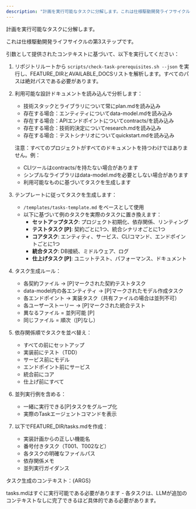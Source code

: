 ```yaml
---
description: "計画を実行可能なタスクに分解します。これは仕様駆動開発ライフサイクルの第3ステップです。"
---
```


計画を実行可能なタスクに分解します。

これは仕様駆動開発ライフサイクルの第3ステップです。

引数として提供されたコンテキストに基づいて、以下を実行してください：

1. リポジトリルートから `scripts/check-task-prerequisites.sh --json` を実行し、FEATURE_DIRとAVAILABLE_DOCSリストを解析します。すべてのパスは絶対パスである必要があります。
2. 利用可能な設計ドキュメントを読み込んで分析します：
   - 技術スタックとライブラリについて常にplan.mdを読み込み
   - 存在する場合：エンティティについてdata-model.mdを読み込み
   - 存在する場合：APIエンドポイントについてcontracts/を読み込み
   - 存在する場合：技術的決定についてresearch.mdを読み込み
   - 存在する場合：テストシナリオについてquickstart.mdを読み込み

   注意：すべてのプロジェクトがすべてのドキュメントを持つわけではありません。例：
   - CLIツールはcontracts/を持たない場合があります
   - シンプルなライブラリはdata-model.mdを必要としない場合があります
   - 利用可能なものに基づいてタスクを生成します

3. テンプレートに従ってタスクを生成します：
   - `/templates/tasks-template.md` をベースとして使用
   - 以下に基づいて例のタスクを実際のタスクに置き換えます：
     * **セットアップタスク**: プロジェクト初期化、依存関係、リンティング
     * **テストタスク [P]**: 契約ごとに1つ、統合シナリオごとに1つ
     * **コアタスク**: エンティティ、サービス、CLIコマンド、エンドポイントごとに1つ
     * **統合タスク**: DB接続、ミドルウェア、ログ
     * **仕上げタスク [P]**: ユニットテスト、パフォーマンス、ドキュメント

4. タスク生成ルール：
   - 各契約ファイル → [P]マークされた契約テストタスク
   - data-model内の各エンティティ → [P]マークされたモデル作成タスク
   - 各エンドポイント → 実装タスク（共有ファイルの場合は並列不可）
   - 各ユーザーストーリー → [P]マークされた統合テスト
   - 異なるファイル = 並列可能 [P]
   - 同じファイル = 順次（[P]なし）

5. 依存関係順でタスクを並べ替え：
   - すべての前にセットアップ
   - 実装前にテスト（TDD）
   - サービス前にモデル
   - エンドポイント前にサービス
   - 統合前にコア
   - 仕上げ前にすべて

6. 並列実行例を含める：
   - 一緒に実行できる[P]タスクをグループ化
   - 実際のTaskエージェントコマンドを表示

7. 以下でFEATURE_DIR/tasks.mdを作成：
   - 実装計画からの正しい機能名
   - 番号付きタスク（T001、T002など）
   - 各タスクの明確なファイルパス
   - 依存関係メモ
   - 並列実行ガイダンス

タスク生成のコンテキスト：{ARGS}

tasks.mdはすぐに実行可能である必要があります - 各タスクは、LLMが追加のコンテキストなしに完了できるほど具体的である必要があります。
